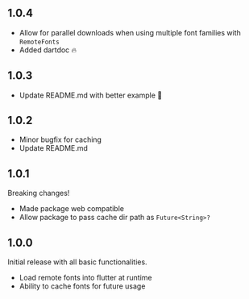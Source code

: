 ## 1.0.4

- Allow for parallel downloads when using multiple font families with `RemoteFonts`
- Added dartdoc 🔥

## 1.0.3

- Update README.md with better example 🚀

## 1.0.2

- Minor bugfix for caching
- Update README.md

## 1.0.1

Breaking changes!
- Made package web compatible
- Allow package to pass cache dir path as `Future<String>?`

## 1.0.0

Initial release with all basic functionalities.
- Load remote fonts into flutter at runtime
- Ability to cache fonts for future usage
